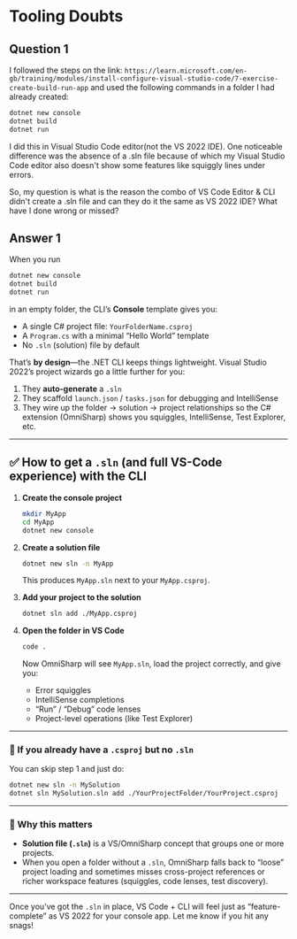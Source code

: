 # Tooling Doubts

## Question 1

I followed the steps on the link: `https://learn.microsoft.com/en-gb/training/modules/install-configure-visual-studio-code/7-exercise-create-build-run-app` and used the following commands in a folder I had already created:

```bash
dotnet new console
dotnet build
dotnet run
```

I did this in Visual Studio Code editor(not the VS 2022 IDE).
One noticeable difference was the absence of a .sln file because of which my Visual Studio Code editor also doesn't show some features like squiggly lines under errors.

So, my question is what is the reason the combo of VS Code Editor & CLI didn't create a .sln file and can they do it the same as VS 2022 IDE? What have I done wrong or missed?

## Answer 1

When you run

```bash
dotnet new console
dotnet build
dotnet run
```

in an empty folder, the CLI’s **Console** template gives you:

* A single C# project file: `YourFolderName.csproj`
* A `Program.cs` with a minimal “Hello World” template
* No `.sln` (solution) file by default

That’s **by design**—the .NET CLI keeps things lightweight. Visual Studio 2022’s project wizards go a little further for you:

1. They **auto-generate** a `.sln`
2. They scaffold `launch.json` / `tasks.json` for debugging and IntelliSense
3. They wire up the folder → solution → project relationships so the C# extension (OmniSharp) shows you squiggles, IntelliSense, Test Explorer, etc.

---

## ✅ How to get a `.sln` (and full VS-Code experience) with the CLI

1. **Create the console project**

   ```bash
   mkdir MyApp 
   cd MyApp
   dotnet new console
   ```

2. **Create a solution file**

   ```bash
   dotnet new sln -n MyApp
   ```

   This produces `MyApp.sln` next to your `MyApp.csproj`.

3. **Add your project to the solution**

   ```bash
   dotnet sln add ./MyApp.csproj
   ```

4. **Open the folder in VS Code**

   ```bash
   code .
   ```

   Now OmniSharp will see `MyApp.sln`, load the project correctly, and give you:

   * Error squiggles
   * IntelliSense completions
   * “Run” / “Debug” code lenses
   * Project-level operations (like Test Explorer)

---

### 👀 If you already have a `.csproj` but no `.sln`

You can skip step 1 and just do:

```bash
dotnet new sln -n MySolution
dotnet sln MySolution.sln add ./YourProjectFolder/YourProject.csproj
```

---

### 🔧 Why this matters

* **Solution file (`.sln`)** is a VS/OmniSharp concept that groups one or more projects.
* When you open a folder without a `.sln`, OmniSharp falls back to “loose” project loading and sometimes misses cross-project references or richer workspace features (squiggles, code lenses, test discovery).

---

Once you’ve got the `.sln` in place, VS Code + CLI will feel just as “feature-complete” as VS 2022 for your console app. Let me know if you hit any snags!
